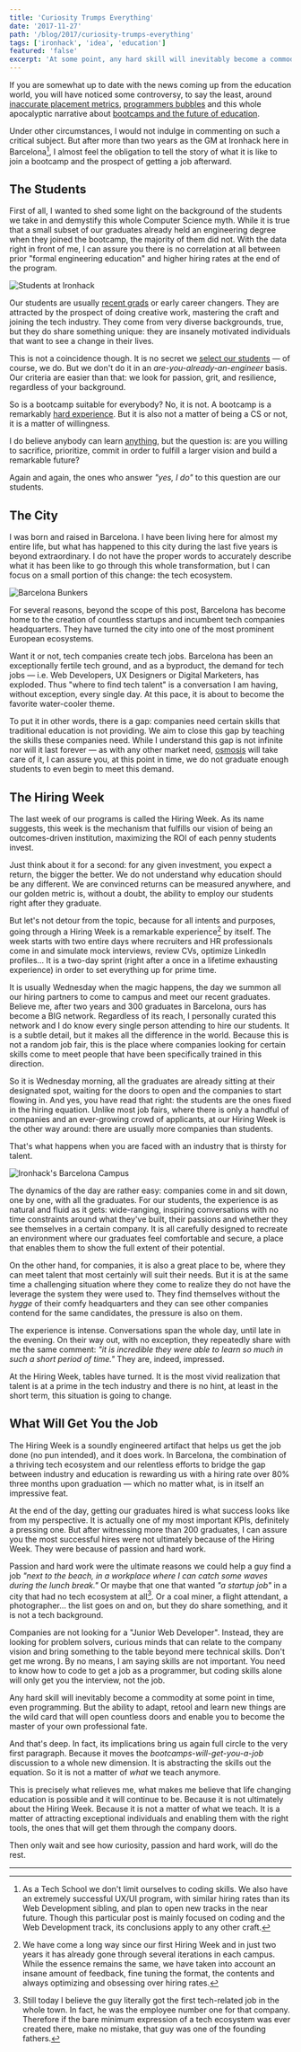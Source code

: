 ```yaml
---
title: 'Curiosity Trumps Everything'
date: '2017-11-27'
path: '/blog/2017/curiosity-trumps-everything'
tags: ['ironhack', 'idea', 'education']
featured: 'false'
excerpt: 'At some point, any hard skill will inevitably become a commodity. The ability to adapt, retool and learn new things will become the keys to master your own professional fate.'
---
```


If you are somewhat up to date with the news coming up from the education world, you will have noticed some controversy, to say the least, around [inaccurate placement metrics](https://arstechnica.com/tech-policy/2017/10/one-of-the-original-coding-schools-must-pay-375k-over-employment-claims/), [programmers bubbles](https://medium.com/@TebbaVonMathenstien/are-programmers-headed-toward-another-bursting-bubble-528e30c59a0e) and this whole apocalyptic narrative about [bootcamps and the future of education](https://www.nytimes.com/2017/08/24/technology/coding-boot-camps-close.html).

Under other circumstances, I would not indulge in commenting on such a critical subject. But after more than two years as the GM at Ironhack here in Barcelona[^1], I almost feel the obligation to tell the story of what it is like to join a bootcamp and the prospect of getting a job afterward.

## The Students

First of all, I wanted to shed some light on the background of the students we take in and demystify this whole Computer Science myth. While it is true that a small subset of our graduates already held an engineering degree when they joined the bootcamp, the majority of them did not. With the data right in front of me, I can assure you there is no correlation at all between prior "formal engineering education" and higher hiring rates at the end of the program.

![Students at Ironhack](../../images/ironhack-student.jpg 'Students from the Web Development Bootcamp coding at Ironhack')

Our students are usually [recent grads](/blog/2016/skip-college) or early career changers. They are attracted by the prospect of doing creative work, mastering the craft and joining the tech industry. They come from very diverse backgrounds, true, but they do share something unique: they are insanely motivated individuals that want to see a change in their lives.

This is not a coincidence though. It is no secret we [select our students](/blog/2017/alignment) — of course, we do. But we don't do it in an _are-you-already-an-engineer_ basis. Our criteria are easier than that: we look for passion, grit, and resilience, regardless of your background.

So is a bootcamp suitable for everybody? No, it is not. A bootcamp is a remarkably [hard experience](/blog/2016/ironhack-experience). But it is also not a matter of being a CS or not, it is a matter of willingness.

I do believe anybody can learn [anything](/blog/2017/anything-you-want), but the question is: are you willing to sacrifice, prioritize, commit in order to fulfill a larger vision and build a remarkable future?

Again and again, the ones who answer _"yes, I do"_ to this question are our students.

## The City

I was born and raised in Barcelona. I have been living here for almost my entire life, but what has happened to this city during the last five years is beyond extraordinary. I do not have the proper words to accurately describe what it has been like to go through this whole transformation, but I can focus on a small portion of this change: the tech ecosystem.

![Barcelona Bunkers](../../images/ironhack-bunkers-barcelona.jpg 'Barcelona from the Bunkers')

For several reasons, beyond the scope of this post, Barcelona has become home to the creation of countless startups and incumbent tech companies headquarters. They have turned the city into one of the most prominent European ecosystems.

Want it or not, tech companies create tech jobs. Barcelona has been an exceptionally fertile tech ground, and as a byproduct, the demand for tech jobs — i.e. Web Developers, UX Designers or Digital Marketers, has exploded. Thus "where to find tech talent" is a conversation I am having, without exception, every single day. At this pace, it is about to become the favorite water-cooler theme.

To put it in other words, there is a gap: companies need certain skills that traditional education is not providing. We aim to close this gap by teaching the skills these companies need. While I understand this gap is not infinite nor will it last forever — as with any other market need, [osmosis](https://en.wikipedia.org/wiki/Osmosis) will take care of it, I can assure you, at this point in time, we do not graduate enough students to even begin to meet this demand.

## The Hiring Week

The last week of our programs is called the Hiring Week. As its name suggests, this week is the mechanism that fulfills our vision of being an outcomes-driven institution, maximizing the ROI of each penny students invest.

Just think about it for a second: for any given investment, you expect a return, the bigger the better. We do not understand why education should be any different. We are convinced returns can be measured anywhere, and our golden metric is, without a doubt, the ability to employ our students right after they graduate.

But let's not detour from the topic, because for all intents and purposes, going through a Hiring Week is a remarkable experience[^2] by itself. The week starts with two entire days where recruiters and HR professionals come in and simulate mock interviews, review CVs, optimize LinkedIn profiles… It is a two-day sprint (right after a once in a lifetime exhausting experience) in order to set everything up for prime time.

It is usually Wednesday when the magic happens, the day we summon all our hiring partners to come to campus and meet our recent graduates. Believe me, after two years and 300 graduates in Barcelona, ours has become a BIG network. Regardless of its reach, I personally curated this network and I do know every single person attending to hire our students. It is a subtle detail, but it makes all the difference in the world. Because this is not a random job fair, this is the place where companies looking for certain skills come to meet people that have been specifically trained in this direction.

So it is Wednesday morning, all the graduates are already sitting at their designated spot, waiting for the doors to open and the companies to start flowing in. And yes, you have read that right: the students are the ones fixed in the hiring equation. Unlike most job fairs, where there is only a handful of companies and an ever-growing crowd of applicants, at our Hiring Week is the other way around: there are usually more companies than students.

That's what happens when you are faced with an industry that is thirsty for talent.

![Ironhack's Barcelona Campus](../../images/ironhack-campus-event.jpg "An event at the Ironhack's Barcelona Campus")

The dynamics of the day are rather easy: companies come in and sit down, one by one, with all the graduates. For our students, the experience is as natural and fluid as it gets: wide-ranging, inspiring conversations with no time constraints around what they've built, their passions and whether they see themselves in a certain company. It is all carefully designed to recreate an environment where our graduates feel comfortable and secure, a place that enables them to show the full extent of their potential.

On the other hand, for companies, it is also a great place to be, where they can meet talent that most certainly will suit their needs. But it is at the same time a challenging situation where they come to realize they do not have the leverage the system they were used to. They find themselves without the _hygge_ of their comfy headquarters and they can see other companies contend for the same candidates, the pressure is also on them.

The experience is intense. Conversations span the whole day, until late in the evening. On their way out, with no exception, they repeatedly share with me the same comment: _"it is incredible they were able to learn so much in such a short period of time."_ They are, indeed, impressed.

At the Hiring Week, tables have turned. It is the most vivid realization that talent is at a prime in the tech industry and there is no hint, at least in the short term, this situation is going to change.

## What Will Get You the Job

The Hiring Week is a soundly engineered artifact that helps us get the job done (no pun intended), and it does work. In Barcelona, the combination of a thriving tech ecosystem and our relentless efforts to bridge the gap between industry and education is rewarding us with a hiring rate over 80% three months upon graduation — which no matter what, is in itself an impressive feat.

At the end of the day, getting our graduates hired is what success looks like from my perspective. It is actually one of my most important KPIs, definitely a pressing one. But after witnessing more than 200 graduates, I can assure you the most successful hires were not ultimately because of the Hiring Week. They were because of passion and hard work.

Passion and hard work were the ultimate reasons we could help a guy find a job _"next to the beach, in a workplace where I can catch some waves during the lunch break."_ Or maybe that one that wanted _"a startup job"_ in a city that had no tech ecosystem at all[^3]. Or a coal miner, a flight attendant, a photographer… the list goes on and on, but they do share something, and it is not a tech background.

Companies are not looking for a "Junior Web Developer". Instead, they are looking for problem solvers, curious minds that can relate to the company vision and bring something to the table beyond mere technical skills. Don't get me wrong. By no means, I am saying skills are not important. You need to know how to code to get a job as a programmer, but coding skills alone will only get you the interview, not the job.

Any hard skill will inevitably become a commodity at some point in time, even programming. But the ability to adapt, retool and learn new things are the wild card that will open countless doors and enable you to become the master of your own professional fate.

And that's deep. In fact, its implications bring us again full circle to the very first paragraph. Because it moves the _bootcamps-will-get-you-a-job_ discussion to a whole new dimension. It is abstracting the skills out the equation. So it is not a matter of _what_ we teach anymore.

This is precisely what relieves me, what makes me believe that life changing education is possible and it will continue to be. Because it is not ultimately about the Hiring Week. Because it is not a matter of what we teach. It is a matter of attracting exceptional individuals and enabling them with the right tools, the ones that will get them through the company doors.

Then only wait and see how curiosity, passion and hard work, will do the rest.

---

[^1]: As a Tech School we don't limit ourselves to coding skills. We also have an extremely successful UX/UI program, with similar hiring rates than its Web Development sibling, and plan to open new tracks in the near future. Though this particular post is mainly focused on coding and the Web Development track, its conclusions apply to any other craft.
[^2]: We have come a long way since our first Hiring Week and in just two years it has already gone through several iterations in each campus. While the essence remains the same, we have taken into account an insane amount of feedback, fine tuning the format, the contents and always optimizing and obsessing over hiring rates.
[^3]: Still today I believe the guy literally got the first tech-related job in the whole town. In fact, he was the employee number one for that company. Therefore if the bare minimum expression of a tech ecosystem was ever created there, make no mistake, that guy was one of the founding fathers.
